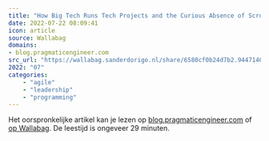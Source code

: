 ```yaml
---
title: "How Big Tech Runs Tech Projects and the Curious Absence of Scrum"
date: 2022-07-22 08:09:41
icon: article
source: Wallabag
domains:
- blog.pragmaticengineer.com
src_url: "https://wallabag.sanderdorigo.nl/share/6580cf0b24d7b2.94471408"
2022: "07"
categories:
    - "agile"
    - "leadership"
    - "programming"
---
```

Het oorspronkelijke artikel kan je lezen op [blog.pragmaticengineer.com](https://blog.pragmaticengineer.com/project-management-at-big-tech/) of [op Wallabag](https://wallabag.sanderdorigo.nl/share/6580cf0b24d7b2.94471408). De leestijd is ongeveer 29 minuten.
